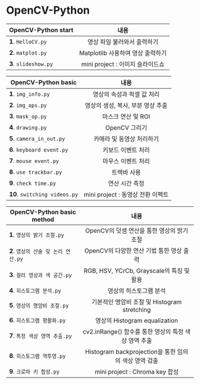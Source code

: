 # OpenCV-Python

| OpenCV-Python start| 내용 | 
|---|:---:|
| **1**. ```HelloCV.py```| 영상 파일 불러와서 출력하기|
| **2**. ```matplot.py``` | Matplotlib 사용하여 영상 출력하기 |
| **3**. ```slideshow.py``` | mini project : 이미지 슬라이드쇼 |

| OpenCV-Python basic| 내용 | 
|---|:---:|
| **1**. ```img_info.py```|영상의 속성과 픽셀 값 처리|
| **2**. ```img_ops.py``` |영상의 생성, 복사, 부분 영상 추출|
| **3**. ```mask_op.py``` |마스크 연산 및 ROI|
| **4**. ```drawing.py```|OpenCV 그리기|
| **5**. ```camera_in_out.py``` |카메라 및 동영상 처리하기|
| **6**. ```keyboard event.py``` |키보드 이벤트 처리|
| **7**. ```mouse event.py```|마우스 이벤트 처리|
| **8**. ```use trackbar.py``` |트랙바 사용|
| **9**. ```check time.py``` |연산 시간 측정|
| **10**. ```switching videos.py``` | mini project : 동영상 전환 이펙트|


| OpenCV-Python basic method| 내용 | 
|---|:---:|
| **1**. ```영상의 밝기 조절.py```| OpenCV의 덧셈 연산을 통한 영상의 밝기 조절|
| **2**. ```영상의 산술 및 논리 연산.py``` | OpenCV의 다양한 연산 기법 통한 영상 출력 |
| **3**. ```컬러 영상과 색 공간.py``` | RGB, HSV, YCrCb, Grayscale의 특징 및 활용 |
| **4**. ```히스토그램 분석.py```| 영상의 히스토그램 분석|
| **5**. ```영상의 명암비 조절.py``` | 기본적인 명암비 조절 및 Histogram stretching |
| **6**. ```히스토그램 평활화.py``` | 영상의 Histogram equalization |
| **7**. ```특정 색상 영역 추출.py```| cv2.inRange() 함수를 통한 영상의 특정 색상 영역 추출|
| **8**. ```히스토그램 역투영.py``` | Histogram backprojection을 통한 임의의 색상 영역 검출 |
| **9**. ```크로마 키 합성.py``` | mini project : Chroma key 합성 |

